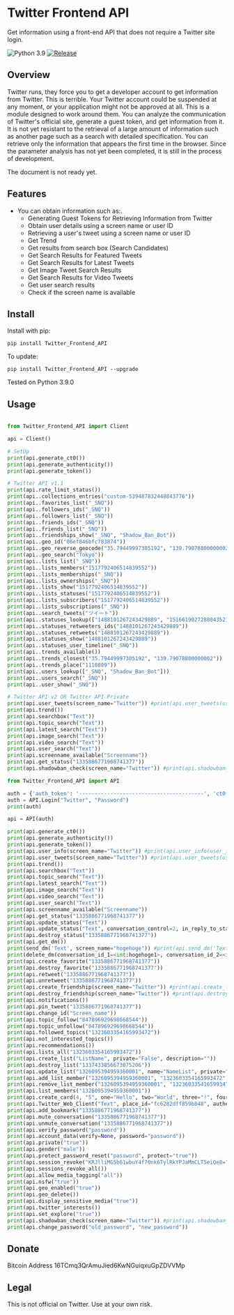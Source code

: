 # Twitter Frontend API

Get information using a front-end API that does not require a Twitter site login.

![Python 3.9](https://img.shields.io/badge/-Python%203.9-3776AB.svg?logo=python&style=plastic)
[![Release](https://img.shields.io/badge/-Release%201.1.1-00979D.svg?logo=release&style=plastic)](https://github.com/KohnoseLami/Twitter_Frontend_API/releases)

## Overview

Twitter runs, they force you to get a developer account to get information from Twitter. This is terrible. Your Twitter account could be suspended at any moment, or your application might not be approved at all. This is a module designed to work around them.
You can analyze the communication of Twitter's official site, generate a guest token, and get information from it.
It is not yet resistant to the retrieval of a large amount of information such as another page such as a search with detailed specification. You can retrieve only the information that appears the first time in the browser. Since the parameter analysis has not yet been completed, it is still in the process of development.

The document is not ready yet.

## Features

- You can obtain information such as:.
    * Generating Guest Tokens for Retrieving Information from Twitter
    * Obtain user details using a screen name or user ID
    * Retrieving a user's tweet using a screen name or user ID
    * Get Trend
    * Get results from search box (Search Candidates)
    * Get Search Results for Featured Tweets
    * Get Search Results for Latest Tweets
    * Get Image Tweet Search Results
    * Get Search Results for Video Tweets
    * Get user search results
    * Check if the screen name is available

## Install

Install with pip:

``pip install Twitter_Frontend_API``

To update:

``pip install Twitter_Frontend_API --upgrade``

Tested on Python 3.9.0

## Usage

```python

from Twitter_Frontend_API import Client

api = Client()

# SetUp
print(api.generate_ct0())
print(api.generate_authenticity())
print(api.generate_token())

# Twitter API v1.1
print(api.rate_limit_status())
print(api..collections_entries("custom-539487832448843776"))
print(api..favorites_list("_SNQ"))
print(api..followers_ids("_SNQ"))
print(api..followers_list("_SNQ"))
print(api..friends_ids("_SNQ"))
print(api..friends_list("_SNQ"))
print(api..friendships_show("_SNQ", "Shadow_Ban_Bot"))
print(api..geo_id("06ef846bfc783874"))
print(api..geo_reverse_geocode("35.79449997305192", "139.79078800000002"))
print(api..geo_search("Tokyo"))
print(api..lists_list("_SNQ"))
print(api..lists_members("1517792406514839552"))
print(api..lists_memberships("_SNQ"))
print(api..lists_ownerships("_SNQ"))
print(api..lists_show("1517792406514839552"))
print(api..lists_statuses("1517792406514839552"))
print(api..lists_subscribers("1517792406514839552"))
print(api..lists_subscriptions("_SNQ"))
print(api..search_tweets("ツイート"))
print(api..statuses_lookup(["1488101267243429889", "1516619027288043521"]))
print(api..statuses_retweeters_ids("1488101267243429889"))
print(api..statuses_retweets("1488101267243429889"))
print(api..statuses_show("1488101267243429889"))
print(api..statuses_user_timeline("_SNQ"))
print(api..trends_available())
print(api..trends_closest("35.79449997305192", "139.79078800000002"))
print(api..trends_place("1110809"))
print(api..users_lookup(["_SNQ", "Shadow_Ban_Bot"]))
print(api..users_search("_SNQ"))
print(api..user_show("_SNQ"))

# Twitter API v2 OR Twitter API Private
print(api.user_tweets(screen_name="Twitter")) #print(api.user_tweets(user_id="783214"))
print(api.trend())
print(api.searchbox("Text"))
print(api.topic_search("Text"))
print(api.latest_search("Text"))
print(api.image_search("Text"))
print(api.video_search("Text"))
print(api.user_search("Text"))
print(api.screenname_available("Screenname"))
print(api.get_status("1335886771968741377"))
print(api.shadowban_check(screen_name="Twitter")) #print(api.shadowban_check(user_id="783214"))
```

```python
from Twitter_Frontend_API import API

auth = {'auth_token': '----------------------------------------', 'ct0': '--------------------------------'}
auth = API.Login("Twitter", "Password")
print(auth)

api = API(auth)

print(api.generate_ct0())
print(api.generate_authenticity())
print(api.generate_token())
print(api.user_info(screen_name="Twitter")) #print(api.user_info(user_id="783214"))
print(api.user_tweets(screen_name="Twitter")) #print(api.user_tweets(user_id="783214"))
print(api.trend())
print(api.searchbox("Text"))
print(api.topic_search("Text"))
print(api.latest_search("Text"))
print(api.image_search("Text"))
print(api.video_search("Text"))
print(api.user_search("Text"))
print(api.screenname_available("Screenname"))
print(api.get_status("1335886771968741377"))
print(api.update_status("Text"))
print(api.update_status("Text", conversation_control=2, in_reply_to_status_id="1335886771968741377", card_uri="card://1338528317587124224"))
print(api.destroy_status("1335886771968741377"))
print(api.get_dm())
print(send_dm('Text', screen_name="hogehoge")) #print(api.send_dm('Text', user_id="123456"))
print(delete_dm(conversation_id_1=<int:hogehoge1>, conversation_id_2=<int:hogehoge2>)) #https://twitter.com/messages/<int:hogehoge1>-<int:hogehoge2>
print(api.create_favorite("1335886771968741377"))
print(api.destroy_favorite("1335886771968741377"))
print(api.retweet("1335886771968741377"))
print(api.unretweet("1335886771968741377"))
print(api.create_friendship(screen_name="Twitter")) #print(api.create_friendship(user_id="783214"))
print(api.destroy_friendship(screen_name="Twitter")) #print(api.destroy_friendship(user_id="783214"))
print(api.notifications())
print(api.pin_tweet("1335886771968741377"))
print(api.change_id("Screen_name"))
print(api.topic_follow("847896929698668544"))
print(api.topic_unfollow("847896929698668544"))
print(api.followed_topics("1323603354165993472"))
print(api.not_interested_topics())
print(api.recommendations())
print(api.lists_all("1323603354165993472"))
print(api.create_list("ListName", private="False", description=""))
print(api.destroy_list("1337433856673075206"))
print(api.update_list("1326095394959360001", name="NameList", private="True", description="Text"))
print(api.add_list_member("1326095394959360001", "1323603354165993472"))
print(api.remove_list_member("1326095394959360001", "1323603354165993472"))
print(api.list_members("1326095394959360001"))
print(api.create_card(4, "5", one="Hello", two="World", three="!", four="byPython")
print(api.Twitter_Web_Client("Text", place_id="fc6282dff859b848", authenticity_token=None))
print(api.add_bookmark("1335886771968741377"))
print(api.mute_conversation("1335886771968741377"))
print(api.unmute_conversation("1335886771968741377"))
print(api.verify_password("password"))
print(api.account_data(verify=None, password="password"))
print(api.private("true"))
print(api.gender("male"))
print(api.protect_password_reset("password", protect="true"))
print(api.session_revoke("KRJlliMG5b61wbuY4f70nk6TylRkYPJaMmCLT5eiQe8="))
print(api.sessions_revoke_all())
print(api.allow_media_tagging("all"))
print(api.nsfw("true"))
print(api.geo_enabled("true"))
print(api.geo_delete())
print(api.display_sensitive_media("true"))
print(api.twitter_interests())
print(api.set_explore("true"))
print(api.shadowban_check(screen_name="Twitter")) #print(api.shadowban_check(user_id="783214"))
print(api.change_password("old_password", "new_password"))
```

## Donate

Bitcoin Address
16TCmq3QrAmuJied6KwNGuiqxuGpZDVVMp

## Legal
This is not official on Twitter. Use at your own risk.
